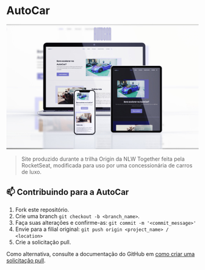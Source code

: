 # AutoCar

<img src="example.jpg" alt="exemplo imagem">

> Site produzido durante a trilha Origin da NLW Together feita pela RocketSeat, modificada para uso por uma concessionária de carros de luxo.

## 📫 Contribuindo para a AutoCar

1. Fork este repositório.
2. Crie uma branch `git checkout -b <branch_name>`.
3. Faça suas alterações e confirme-as: `git commit -m '<commit_message>'`
4. Envie para a filial original: `git push origin <project_name> / <location>`
5. Crie a solicitação pull.

Como alternativa, consulte a documentação do GitHub em [como criar uma solicitação pull](https://help.github.com/en/github/collaborating-with-issues-and-pull-requests/creating-a-pull-request).

